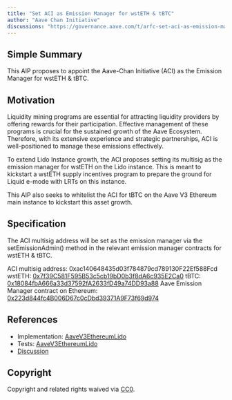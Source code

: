```yaml
---
title: "Set ACI as Emission Manager for wstETH & tBTC"
author: "Aave Chan Initiative"
discussions: "https://governance.aave.com/t/arfc-set-aci-as-emission-manager-for-liquidity-mining-programs/17898/16"
---
```


## Simple Summary

This AIP proposes to appoint the Aave-Chan Initiative (ACI) as the Emission Manager for wstETH & tBTC.

## Motivation

Liquidity mining programs are essential for attracting liquidity providers by offering rewards for their participation. Effective management of these programs is crucial for the sustained growth of the Aave Ecosystem. Therefore, with its extensive experience and strategic partnerships, ACI is well-positioned to manage these emissions effectively.

To extend Lido Instance growth, the ACI proposes setting its multisig as the emission manager for wstETH on the Lido instance. This is meant to kickstart a wstETH supply incentives program to prepare the ground for Liquid e-mode with LRTs on this instance.

This AIP also seeks to whitelist the ACI for tBTC on the Aave V3 Ethereum main instance to kickstart this asset growth.

## Specification

The ACI multisig address will be set as the emission manager via the setEmissionAdmin() method in the relevant emission manager contracts for wstETH & tBTC.

ACI multisig address: 0xac140648435d03f784879cd789130F22Ef588Fcd
wstETH: [0x7f39C581F595B53c5cb19bD0b3f8dA6c935E2Ca0](https://etherscan.io/address/0x7f39C581F595B53c5cb19bD0b3f8dA6c935E2Ca0)
tBTC: [0x18084fbA666a33d37592fA2633fD49a74DD93a88](https://etherscan.io/address/0x18084fbA666a33d37592fA2633fD49a74DD93a88)
Aave Emission Manager contract on Ethereum: [0x223d844fc4B006D67c0cDbd39371A9F73f69d974](https://etherscan.io/address/0x223d844fc4B006D67c0cDbd39371A9F73f69d974)

## References

- Implementation: [AaveV3EthereumLido](https://github.com/bgd-labs/aave-proposals-v3/blob/main/src/20240923_AaveV3EthereumLido_SetACIAsEmissionManagerForWstETH/AaveV3EthereumLido_SetACIAsEmissionManagerForWstETH_20240923.sol)
- Tests: [AaveV3EthereumLido](https://github.com/bgd-labs/aave-proposals-v3/blob/main/src/20240923_AaveV3EthereumLido_SetACIAsEmissionManagerForWstETH/AaveV3EthereumLido_SetACIAsEmissionManagerForWstETH_20240923.t.sol)
- [Discussion](https://governance.aave.com/t/arfc-set-aci-as-emission-manager-for-liquidity-mining-programs/17898/16)

## Copyright

Copyright and related rights waived via [CC0](https://creativecommons.org/publicdomain/zero/1.0/).

